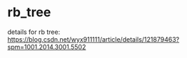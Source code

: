 # rb_tree
details for rb tree:
https://blog.csdn.net/wyx911111/article/details/121879463?spm=1001.2014.3001.5502
